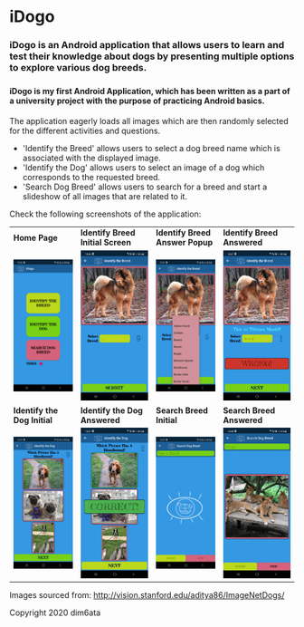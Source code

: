 # iDogo
### iDogo is an Android application that allows users to learn and test their knowledge about dogs by presenting multiple options to explore various dog breeds. 
###

#### iDogo is my first Android Application, which has been written as a part of a university project with the purpose of practicing Android basics. 

The application eagerly loads all images which are then randomly selected for the different activities and questions. 
- 'Identify the Breed' allows users to select a dog breed name which is associated with the displayed image. 
- 'Identify the Dog' allows users to select an image of a dog which corresponds to the requested breed. 
- 'Search Dog Breed' allows users to search for a breed and start a slideshow of all images that are related to it. 


Check the following screenshots of the application: 

<table>

<tr>
<td>
<b>Home Page</b>
</td>
<td>
<b>Identify Breed Initial Screen</b>
</td>
<td>
<b>Identify Breed Answer Popup</b>
</td>
<td>
<b>Identify Breed Answered</b>
</td>

</tr>


<tr>
<td>
<img src="https://github.com/dim6ata/iDogo/blob/master/app/src/main/res/drawable/a_home_page.jpg" />
</td>
<td>
<img src="https://github.com/dim6ata/iDogo/blob/master/app/src/main/res/drawable/a_identify_breed_1.jpg"  />
</td>
<td>
<img src="https://github.com/dim6ata/iDogo/blob/master/app/src/main/res/drawable/a_identify_breed_2.jpg"  />
</td>
<td>
<img src="https://github.com/dim6ata/iDogo/blob/master/app/src/main/res/drawable/a_identify_breed_3.jpg" />
</td>

</tr>

<tr>
<td>
<b>Identify the Dog Initial</b>
</td>
<td>
<b>Identify the Dog Answered</b>
</td>
<td>
<b>Search Breed Initial</b>
</td>
<td>
<b>Search Breed Answered</b>
</td>

</tr>


<tr>
<td>
<img src="https://github.com/dim6ata/iDogo/blob/master/app/src/main/res/drawable/a_identify_dog_1.jpg" />
</td>
<td>
<img src="https://github.com/dim6ata/iDogo/blob/master/app/src/main/res/drawable/a_identify_dog_2.jpg"  />
</td>
<td>
<img src="https://github.com/dim6ata/iDogo/blob/master/app/src/main/res/drawable/a_search_dog_1.jpg"  />
</td>
<td>
<img src="https://github.com/dim6ata/iDogo/blob/master/app/src/main/res/drawable/a_search_dog_3.jpg" />
</td>

</tr>

</table>


Images sourced from: http://vision.stanford.edu/aditya86/ImageNetDogs/ 

Copyright 2020 dim6ata
